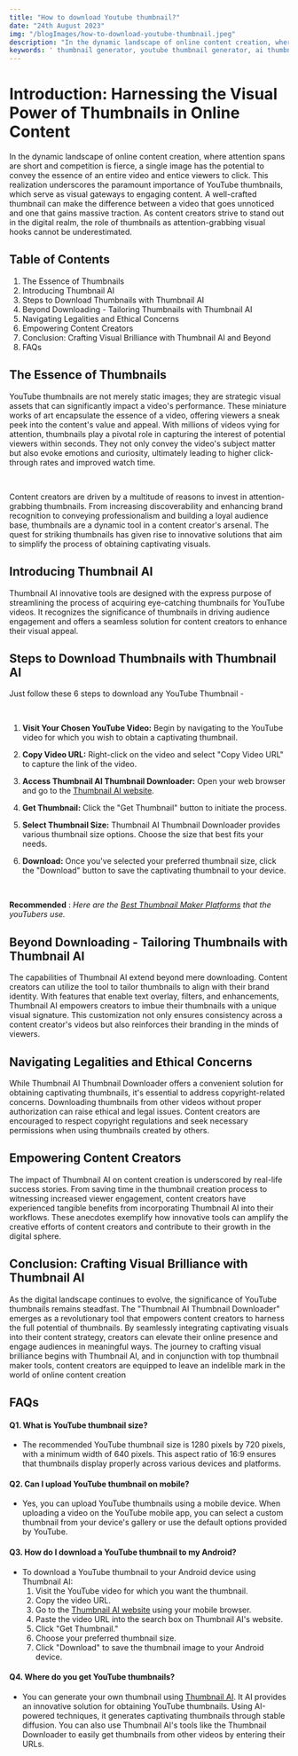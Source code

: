 ```yaml
---
title: "How to download Youtube thumbnail?"
date: "24th August 2023"
img: "/blogImages/how-to-download-youtube-thumbnail.jpeg"
description: "In the dynamic landscape of online content creation, where attention spans are short and competition is fierce, a single image has the potential to convey the essence of an entire video and entice viewers to click."
keywords: ' thumbnail generator, youtube thumbnail generator, ai thumbnail generator, ai youtube thumbnail generator, video thumbnail generator, thumbnail ai generator'
---
```


# **Introduction: Harnessing the Visual Power of Thumbnails in Online Content**

In the dynamic landscape of online content creation, where attention spans are short and competition is fierce, a single image has the potential to convey the essence of an entire video and entice viewers to click. This realization underscores the paramount importance of YouTube thumbnails, which serve as visual gateways to engaging content. A well-crafted thumbnail can make the difference between a video that goes unnoticed and one that gains massive traction. As content creators strive to stand out in the digital realm, the role of thumbnails as attention-grabbing visual hooks cannot be underestimated.

## **Table of Contents**

1. The Essence of Thumbnails
2. Introducing Thumbnail AI
3. Steps to Download Thumbnails with Thumbnail AI
1. Beyond Downloading - Tailoring Thumbnails with Thumbnail AI
2. Navigating Legalities and Ethical Concerns
3. Empowering Content Creators
4. Conclusion: Crafting Visual Brilliance with Thumbnail AI and Beyond
5. FAQs

## **The Essence of Thumbnails**

YouTube thumbnails are not merely static images; they are strategic visual assets that can significantly impact a video's performance. These miniature works of art encapsulate the essence of a video, offering viewers a sneak peek into the content's value and appeal. With millions of videos vying for attention, thumbnails play a pivotal role in capturing the interest of potential viewers within seconds. They not only convey the video's subject matter but also evoke emotions and curiosity, ultimately leading to higher click-through rates and improved watch time.

&nbsp;

Content creators are driven by a multitude of reasons to invest in attention-grabbing thumbnails. From increasing discoverability and enhancing brand recognition to conveying professionalism and building a loyal audience base, thumbnails are a dynamic tool in a content creator's arsenal. The quest for striking thumbnails has given rise to innovative solutions that aim to simplify the process of obtaining captivating visuals.

## **Introducing Thumbnail AI**

Thumbnail AI innovative tools are designed with the express purpose of streamlining the process of acquiring eye-catching thumbnails for YouTube videos. It recognizes the significance of thumbnails in driving audience engagement and offers a seamless solution for content creators to enhance their visual appeal.

## **Steps to Download Thumbnails with Thumbnail AI**
Just follow these 6 steps to download any YouTube Thumbnail - 

&nbsp;

1. **Visit Your Chosen YouTube Video:** Begin by navigating to the YouTube video for which you wish to obtain a captivating thumbnail.

1. **Copy Video URL:** Right-click on the video and select "Copy Video URL" to capture the link of the video.

1. **Access Thumbnail AI Thumbnail Downloader:** Open your web browser and go to the [Thumbnail AI website](https://thumbnailai.online/tools/thumbnail-downloader).

1. **Get Thumbnail:** Click the "Get Thumbnail" button to initiate the process.

1. **Select Thumbnail Size:** Thumbnail AI Thumbnail Downloader provides various thumbnail size options. Choose the size that best fits your needs.

1. **Download:** Once you've selected your preferred thumbnail size, click the "Download" button to save the captivating thumbnail to your device.

&nbsp;

**Recommended** : *Here are the [Best Thumbnail Maker Platforms](https://thumbnailai.online/blogs/best-thumbnail-maker-that-youtubers-use) that the youTubers use.*


## **Beyond Downloading - Tailoring Thumbnails with Thumbnail AI**

The capabilities of Thumbnail AI extend beyond mere downloading. Content creators can utilize the tool to tailor thumbnails to align with their brand identity. With features that enable text overlay, filters, and enhancements, Thumbnail AI empowers creators to imbue their thumbnails with a unique visual signature. This customization not only ensures consistency across a content creator's videos but also reinforces their branding in the minds of viewers.

## **Navigating Legalities and Ethical Concerns**

While Thumbnail AI Thumbnail Downloader offers a convenient solution for obtaining captivating thumbnails, it's essential to address copyright-related concerns. Downloading thumbnails from other videos without proper authorization can raise ethical and legal issues. Content creators are encouraged to respect copyright regulations and seek necessary permissions when using thumbnails created by others.

## **Empowering Content Creators**

The impact of Thumbnail AI on content creation is underscored by real-life success stories. From saving time in the thumbnail creation process to witnessing increased viewer engagement, content creators have experienced tangible benefits from incorporating Thumbnail AI into their workflows. These anecdotes exemplify how innovative tools can amplify the creative efforts of content creators and contribute to their growth in the digital sphere.

## **Conclusion: Crafting Visual Brilliance with Thumbnail AI**

As the digital landscape continues to evolve, the significance of YouTube thumbnails remains steadfast. The "Thumbnail AI Thumbnail Downloader" emerges as a revolutionary tool that empowers content creators to harness the full potential of thumbnails. By seamlessly integrating captivating visuals into their content strategy, creators can elevate their online presence and engage audiences in meaningful ways. The journey to crafting visual brilliance begins with Thumbnail AI, and in conjunction with top thumbnail maker tools, content creators are equipped to leave an indelible mark in the world of online content creation

## **FAQs**

#### Q1. What is YouTube thumbnail size?

- The recommended YouTube thumbnail size is 1280 pixels by 720 pixels, with a minimum width of 640 pixels. This aspect ratio of 16:9 ensures that thumbnails display properly across various devices and platforms.

#### Q2. Can I upload YouTube thumbnail on mobile?

- Yes, you can upload YouTube thumbnails using a mobile device. When uploading a video on the YouTube mobile app, you can select a custom thumbnail from your device's gallery or use the default options provided by YouTube.

#### Q3. How do I download a YouTube thumbnail to my Android?

- To download a YouTube thumbnail to your Android device using Thumbnail AI:
    1. Visit the YouTube video for which you want the thumbnail.
    1. Copy the video URL.
    1. Go to the [Thumbnail AI website](https://thumbnailai.online/tools/thumbnail-downloader) using your mobile browser.
    1. Paste the video URL into the search box on Thumbnail AI's website.
    1. Click "Get Thumbnail."
    1. Choose your preferred thumbnail size.
    1. Click "Download" to save the thumbnail image to your Android device.

#### Q4. Where do you get YouTube thumbnails?

- You can generate your own thumbnail using [Thumbnail AI](https://thumbnailai.online/tools/thumbnail-generator). It AI provides an innovative solution for obtaining YouTube thumbnails. Using AI-powered techniques, it generates captivating thumbnails through stable diffusion. You can also use Thumbnail AI's tools like the Thumbnail Downloader to easily get thumbnails from other videos by entering their URLs.
